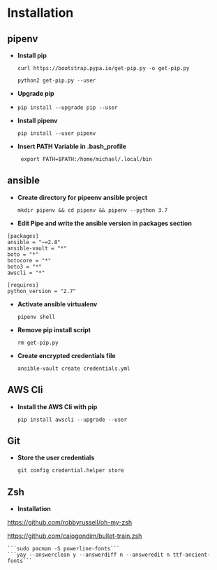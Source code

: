 # Installation 
 
## pipenv 
 
 * **Install pip** 
 
    ```curl https://bootstrap.pypa.io/get-pip.py -o get-pip.py``` 
 
    ```python2 get-pip.py --user``` 
     
 * **Upgrade pip** 
  
 * ```pip install --upgrade pip --user``` 
 
 * **Install pipenv** 
 
    ``` pip install --user pipenv ``` 
 
 * **Insert PATH Variable in .bash_profile** 
 
    ``` export PATH=$PATH:/home/michael/.local/bin``` 
 
## ansible 
 
 * **Create directory for pipeenv ansible project** 
 
    ``` mkdir pipenv && cd pipenv && pipenv --python 3.7 ``` 
 
 * **Edit Pipe and  write the ansible version in packages section** 
 
``` 
[packages] 
ansible = "~=2.8" 
ansible-vault = "*" 
boto = "*" 
botocore = "*" 
boto3 = "*" 
awscli = "*" 
 
[requires] 
python_version = "2.7" 
``` 
     
  * **Activate ansible virtualenv** 
 
    ```pipenv shell ``` 
 
  * **Remove pip install script** 
 
    ```rm get-pip.py``` 
 
  * **Create encrypted credentials file** 
 
    ```ansible-vault create credentials.yml``` 
 
## AWS Cli 
 
  * **Install the AWS Cli with pip** 
 
    ```pip install awscli --upgrade --user``` 
 
## Git 
 
  * **Store the user credentials** 
 
    ```git config credential.helper store``` 
 
## Zsh     
  * **Installation**
  
  https://github.com/robbyrussell/oh-my-zsh
  
  https://github.com/caiogondim/bullet-train.zsh
  
    ```sudo pacman -S powerline-fonts```
    ```yay --answerclean y --answerdiff n --answeredit n ttf-ancient-fonts``` 
